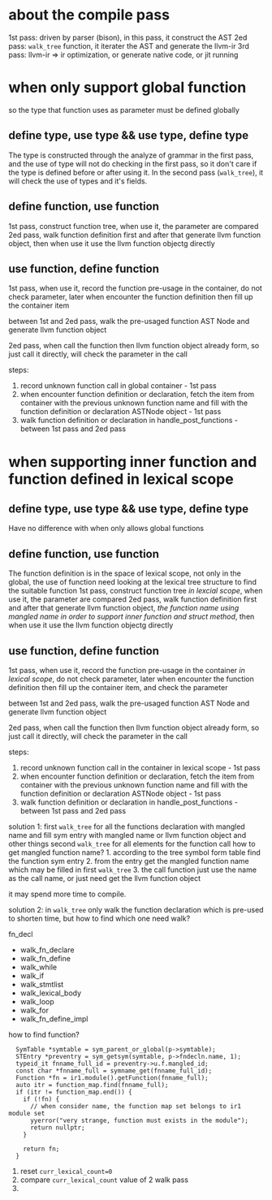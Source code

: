 # about the compile pass
1st pass: driven by parser (bison), in this pass, it construct the AST
2ed pass: `walk_tree` function, it iterater the AST and generate the llvm-ir
3rd pass: llvm-ir => ir optimization, or generate native code, or jit running

# when only support global function
so the type that function uses as parameter must be defined globally

## define type, use type && use type, define type
The type is constructed through the analyze of grammar in the first pass, and the use of type will not do checking in the first pass, so it don't care if the type is defined before or after using it. In the second pass (`walk_tree`), it will check the use of types and it's fields.

## define function, use function
1st pass, construct function tree, when use it, the parameter are compared
2ed pass, walk function definition first and after that generate llvm function object, then when use it use the llvm function objectg directly

## use function, define function
1st pass, when use it, record the function pre-usage in the container, do not check parameter, later when encounter the function definition then fill up the container item

between 1st and 2ed pass, walk the pre-usaged function AST Node and generate llvm function object

2ed pass, when call the function then llvm function object already form, so just call it directly, will check the parameter in the call

steps:
1. record unknown function call in global container - 1st pass
2. when encounter function definition or declaration, fetch the item from container with the previous unknown function name and fill with the function definition or declaration ASTNode object - 1st pass
3. walk function definition or declaration in handle_post_functions - between 1st pass and 2ed pass

# when supporting inner function and function defined in lexical scope
## define type, use type && use type, define type
Have no difference with when only allows global functions

## define function, use function
The function definition is in the space of lexical scope, not only in the global, the use of function need looking at the lexical tree structure to find the suitable function
1st pass, construct function tree *in lexcial scope*, when use it, the parameter are compared
2ed pass, walk function definition first and after that generate llvm function object, *the function name using mangled name in order to support inner function and struct method*, then when use it use the llvm function objectg directly

## use function, define function
1st pass, when use it, record the function pre-usage in the container *in lexical scope*, do not check parameter, later when encounter the function definition then fill up the container item, and check the parameter

between 1st and 2ed pass, walk the pre-usaged function AST Node and generate llvm function object

2ed pass, when call the function then llvm function object already form, so just call it directly, will check the parameter in the call


steps:
1. record unknown function call in the container in lexical scope - 1st pass
2. when encounter function definition or declaration, fetch the item from container with the previous unknown function name and fill with the function definition or declaration ASTNode object - 1st pass
3. walk function definition or declaration in handle_post_functions - between 1st pass and 2ed pass


solution 1:
first `walk_tree` for all the functions declaration with mangled name and fill sym entry with mangled name or llvm function object and other things
second `walk_tree` for all elements
for the function call how to get mangled function name?
	1. according to the tree symbol form table find the function sym entry
	2. from the entry get the mangled function name which may be filled in first `walk_tree`
	3. the call function just use the name as the call name, or just need get the llvm function object
	
it may spend more time to compile.

solution 2:
in `walk_tree` only walk the function declaration which is pre-used to shorten time, but how to find which one need walk?



fn_decl

* walk_fn_declare
* walk_fn_define
* walk_while
* walk_if
* walk_stmtlist
* walk_lexical_body
* walk_loop
* walk_for
* walk_fn_define_impl

how to find function?
```
  SymTable *symtable = sym_parent_or_global(p->symtable);
  STEntry *preventry = sym_getsym(symtable, p->fndecln.name, 1);
  typeid_it fnname_full_id = preventry->u.f.mangled_id;
  const char *fnname_full = symname_get(fnname_full_id);
  Function *fn = ir1.module().getFunction(fnname_full);
  auto itr = function_map.find(fnname_full);
  if (itr != function_map.end()) {
    if (!fn) {
      // when consider name, the function map set belongs to ir1 module set
      yyerror("very strange, function must exists in the module");
      return nullptr;
    }

    return fn;
  }

```


1. reset `curr_lexical_count=0`
2. compare `curr_lexical_count` value of 2 walk pass
3. 
